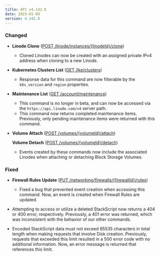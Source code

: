 ```yaml
---
title: API v4.142.0
date: 2023-01-09
version: 4.142.0
---
```


### Changed

* **Linode Clone** ([POST /linode/instances/{linodeId}/clone](/docs/api/linode-instances/#linode-clone))
  * Cloned Linodes can now be created with an assigned private IPv4 address when cloning to a new Linode.

* **Kubernetes Clusters List** ([GET /lke/clusters](/docs/api/linode-kubernetes-engine-lke/#kubernetes-clusters-list))
  * Response data for this command are now filterable by the `k8s_version` and `region` properties.

* **Maintenance List** ([GET /account/maintenance](/docs/api/account/#maintenance-list))
  * This command is no longer in beta, and can now be accessed via the `https://api.linode.com/v4` server path.
  * This command now returns completed maintenance items. Previously, only pending maintenance items were returned with this command.

* **Volume Attach** ([POST /volumes/{volumeId}/attach](/docs/api/volumes/#volume-attach))

  **Volume Detach** ([POST /volumes/{volumeId}/detach](/docs/api/volumes/#volume-detach))
  * Events created by these commands now include the associated Linodes when attaching or detaching Block Storage Volumes.

### Fixed

* **Firewall Rules Update** ([PUT /networking/firewalls/{firewallId}/rules](/docs/api/networking/#firewall-rules-update))
  * Fixed a bug that prevented event creation when accessing this command. Now, an event is created when Firewall Rules are updated.

* Attempting to access or utilize a deleted StackScript now returns a 404 or 400 error, respectively. Previously, a 401 error was returned, which was inconsistent with the behavior of our other commands.

* Encoded StackScript data must not exceed 65535 characters in total length when making requests that involve Disk creation. Previously, requests that exceeded this limit resulted in a 500 error code with no additional information. Now, an error message is returned that references this limit.
